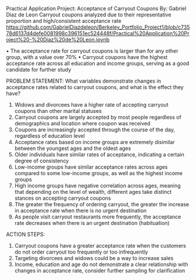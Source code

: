Practical Application Project: Acceptance of Carryout Coupons
By: Gabriel Diaz de Leon
Carryout coupons analyzed due to their representative proportion and high/consistent acceptance rate
https://github.com/GabrielDiazdeleon/Berkeley_Portfolio_Project1/blob/c73578d6137d4defe0081998c396151ec524448f/Practical%20Application%20Project%20-%20Diaz%20de%20Leon.ipynb

•	The acceptance rate for carryout coupons is larger than for any other group, with a value over 70%
•	Carryout coupons have the highest acceptance rate across all education and income groups, serving as a good candidate for further study


PROBLEM STATEMENT: 
What variables demonstrate changes in acceptance rates related to carryout coupons, and what is the effect they have?

1)	Widows and divorcees have a higher rate of accepting carryout coupons than other marital statuses
2)	Carryout coupons are largely accepted by most people regardless of demographics and location where coupon was received
3)	Coupons are increasingly accepted through the course of the day, regardless of education level
4)	Acceptance rates based on income groups are extremely disimilar between the youngest ages and the oldest ages
5)	Older individuals have similar rates of acceptance, indicating a certain degree of consistency
6)	Low-income groups have similar acceptance rates across ages compared to some low-income groups, as well as the highest income groups
7)	High income groups have negative correlation across ages, meaning that depending on the level of wealth, different ages take distinct stances on accepting carryout coupons
8)	The greater the frequency of ordering carryout, the greater the increase in acceptance rate when there is no urgent destination
9)	As people visit carryout restaurants more frequently, the acceptance rate decreases when there is an urgent destination (habituation)

ACTION STEPS:
1) Carryout coupons have a greater acceptance rate when the customers do not order carryout too frequently or too infrequently
2) Targeting divorcees and widows could be a way to increase sales
3) Income, education and age do not demonstrate a clear relationship with changes in acceptance rate, consider further sampling for clarification
